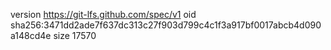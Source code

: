 version https://git-lfs.github.com/spec/v1
oid sha256:3471dd2ade7f637dc313c27f903d799c4c1f3a917bf0017abcb4d090a148cd4e
size 17570
